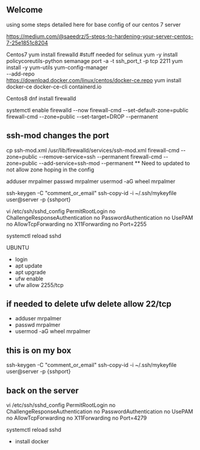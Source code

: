 ## Welcome

using some steps detailed here for base config of our centos 7 server

https://medium.com/@saeedrz/5-steps-to-hardening-your-server-centos-7-25e1851c8204

Centos7
yum install firewalld
#stuff needed for selinux
yum -y install policycoreutils-python
semanage port -a -t ssh_port_t -p tcp 2211
yum install -y yum-utils
yum-config-manager \
    --add-repo \
    https://download.docker.com/linux/centos/docker-ce.repo
yum install docker-ce docker-ce-cli containerd.io

Centos8
dnf install firewalld

systemctl enable firewalld --now
firewall-cmd --set-default-zone=public
firewall-cmd --zone=public --set-target=DROP --permanent
## ssh-mod changes the port
cp ssh-mod.xml /usr/lib/firewalld/services/ssh-mod.xml
firewall-cmd --zone=public --remove-service=ssh --permanent
firewall-cmd --zone=public --add-service=ssh-mod --permanent
** Need to updated to not allow zone hoping in the config

adduser mrpalmer
passwd mrpalmer
usermod -aG wheel mrpalmer

ssh-keygen -C "comment_or_email"
ssh-copy-id -i ~/.ssh/mykeyfile user@server -p {sshport}

vi /etc/ssh/sshd_config
PermitRootLogin no
ChallengeResponseAuthentication no
PasswordAuthentication no
UsePAM no
AllowTcpForwarding no
X11Forwarding no
Port=2255

systemctl reload sshd

UBUNTU
- login
- apt update
- apt upgrade
- ufw enable
- ufw allow 2255/tcp
## if needed to delete   ufw delete allow 22/tcp
- adduser mrpalmer
- passwd mrpalmer
- usermod -aG wheel mrpalmer

## this is on my box
ssh-keygen -C "comment_or_email"
ssh-copy-id -i ~/.ssh/mykeyfile user@server -p {sshport}

## back on the server
vi /etc/ssh/sshd_config
PermitRootLogin no
ChallengeResponseAuthentication no
PasswordAuthentication no
UsePAM no
AllowTcpForwarding no
X11Forwarding no
Port=4279

systemctl reload sshd

- install docker







